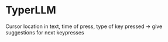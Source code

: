 # TyperLLM
Cursor location in text, time of press, type of key pressed -> give suggestions for next keypresses
